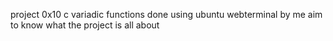 project 0x10 c variadic functions
done using ubuntu webterminal
by me
aim to know what the project is all about
